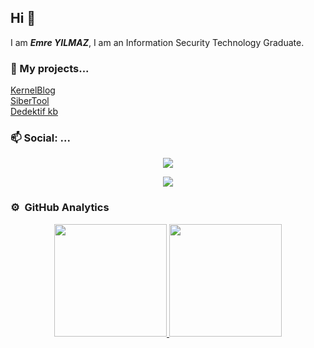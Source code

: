 ## Hi 👋

I am ***Emre YILMAZ***, I am an Information Security Technology Graduate.
### 🔭 My projects...

[KernelBlog](http://kernelblog.org) <br>
[SiberTool](https://sibertool.com) <br>
[Dedektif kb](https://delosemre.github.io/dedektif-kb/)

###  📫 Social: ... 
<center>
<a href="https://www.twitter.com/delosemre"><img src="https://img.shields.io/badge/Twitter-blue?style=flat&logo=twitter&labelColor=blue"></a> 
  
<a href="https://www.linkedin.com/in/delosemre/"><img src="https://img.shields.io/badge/LinkedIn-blue?style=flat&logo=linkedin&labelColor=blue"></a>
</center>



### ⚙️ &nbsp;GitHub Analytics

<p align="center">
<a href="https://github.com/delosemre">
  <img height="180em" src="https://github-readme-stats-eight-theta.vercel.app/api?username=delosemre&show_icons=true&theme=algolia&include_all_commits=true&count_private=true"/>
  <img height="180em" src="https://github-readme-stats-eight-theta.vercel.app/api/top-langs/?username=delosemre&layout=compact&langs_count=8&theme=algolia"/>
</a>
</p>


